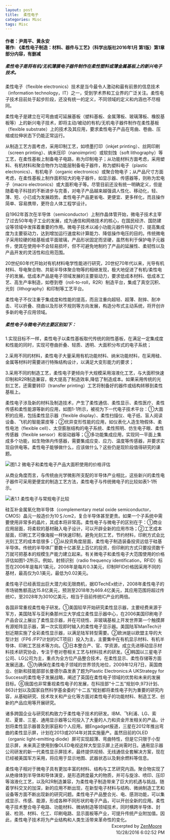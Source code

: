 ```yaml
---
layout: post
title:  柔性电子
categories: Misc
tags: Misc
---
```


#### 作者：尹周平、黄永安<br> 著作: 《柔性电子制造：材料、器件与工艺》（科学出版社2016年1月 第1版）第1章部分内容，有删减

##### 柔性电子是将有机/无机薄膜电子器件制作在柔性塑料或薄金属基板上的新兴电子技术。
柔性电子（flexible electronics）技术是当今最令人激动和最有前景的信息技术（information technology，IT）之一，受到学术界和工业界的广泛关注。柔性电子技术目前处于起步阶段，还没有统一的定义，不同领域的定义和内涵也不尽相同。

柔性电子是建立在可弯曲或可延展基板（塑料基板、金属薄板、玻璃薄板、橡胶基板等）上的新兴电子技术，即将主动/被动的有机/无机电子器件制作在柔性基板（flexible substrate）上的技术及其应用，要求柔性电子产品在弯曲、卷曲、压缩或拉伸状态下仍能正常运行。

从制造工艺方面考虑，采用印制工艺，如喷墨打印（inkjet printing）、丝网印刷（screen printing）、纳米压印（nanoimprint）或软刻蚀（soft lithography）等工艺，在柔性基板上制备电子电路，称为印制电子；从功能材料方面考虑，采用塑料、有机材料和聚合物作为功能层制备电子器件，称为塑料电子（plastic electronics）、有机电子（organic electronics）或聚合物电子；从产品尺寸方面考虑，在柔性基板上制作面积较大的电子器件，如显示器、传感器等，则称为宏电子（macro electronics）或大面积电子等。尽管目前还没有统一明确定义，但是随着电子科技的不断进步与完善，对电子产品越来越强调人性化、移动化，轻、薄、短、小已成为发展趋势。柔性电子产品更省电、更便宜、更多样化，而且操作简单、容易携带，更符合人体工程学设计。

自1962年首次在半导体（semiconductor）上制作晶体管开始，微电子技术主宰了过去50年电子工业的发展，成为通信和网络技术的核心，在国民经济、国防建设等领域中发挥着重要的作用。微电子技术以减小功能元器件特征尺寸、提高集成度为主要驱动力，达到增加运行速度和计算能力、降低操作电压的目的。传统微电子采用较硬的硅基板或平面玻璃，产品形状固定而坚硬，虽然有利于保护电子元器件，使其在使用中不会轻易损坏，但不可避免地制约了产品的延展性、柔韧性以及产品开发的灵活性和应用范围。

20世纪60年代开始对有机材料电学性能进行研究，20世纪70年代以来，光导有机材料、导电聚合物、共轭半导体聚合物等的相继发现，极大地促进了有机/柔性电子的发展。低成本产品是电子领域发展的主要驱动力，要求低成本材料、低成本工艺、高生产率制造，如卷到卷（roll-to-roll，R2R）制造平台，集成了真空沉积、光刻（lithography）和印制等工艺平台。

柔性电子不仅注重于集成度和性能的提高，而且注重向超轻、超薄、耐摔、耐冲击、可以折叠、挠曲以及形状不规则等方向发展，构造分布式主动系统，将开创许多新的电子应用领域。

##### 柔性电子与微电子的主要区别如下：

1.实现目标不一样，柔性电子以柔性基板取代传统的刚性基板，在满足一定集成度和性能的同时，实现可卷曲折叠、轻质、透明、大面积分布式的电子系统；

2.采用不同的材料，柔性电子大量采用有机功能材料、纳米功能材料，在采用硅、金属等材料时需要进行特殊结构设计，以满足大变形能力的要求；

3.采用不同的制造工艺，柔性电子更倾向于大规模采用溶液化工艺，与大面积快速印制和R2R制造兼容，极大提高了制造效率,降低了制造成本。如果采用传统的光刻工艺，还需要转印（transfer printing）工艺将制备好的器件或结构转移到柔性基板上。

柔性电子涉及新的材料及制造技术，产生了柔性通信、柔性显示、柔性医疗、柔性传感和柔性能源等新的应用，如图1-1所示，被视为下一代电子技术平台：①大面积的应用，包括柔性显示器（flexible display）、柔性扫描仪、电子纸、盲人阅读设备、飞机的智能蒙皮等；②优异变形性能的应用，如仪表化人造生物假体、柔性电池（flexible cell）、太空膨胀结构的电子系统、柔性照明、仿生电子眼、柔性传感器（flexible sensor）和驱动器等；③多功能集成应用，实现同一平面上集成多个功能，如生物体内传感器，需要集成应变、应力、温度等传感器，并要求实现自供电等。柔性电子能够做什么，应该做什么？这些仍是现阶段值得研究的课题。

![图1.2 微电子和柔性电子产品大面积使用的价格评估](http://image.sciencenet.cn/album/201604/06/084611perdpnasruerbp8e.jpg "图1.2 微电子和柔性电子产品大面积使用的价格评估")

从商业角度而言，与传统由光学微影所支配的半导体产业相比，这些新兴的柔性电子器件可采用更便宜的制造工艺方法，柔性电子与传统微电子的比较如表1-1所示。

![表1.1 柔性电子与常规电子比较](http://image.sciencenet.cn/album/201604/06/084635er83sshsdg3l3o3j.jpg "表1.1 柔性电子与常规电子比较")

硅互补金属氧化物半导体（complementary metal oxide semiconductor，CMOS）晶元一般造价为10＄/cm2，复合半导体甚至更贵。如果一个子系统中需要使用非常多的晶片，其成本将非常高。柔性电子与微电子的区别在于：①商业应用层面，将柔软的基材融入电子设计，可以开辟全新的应用市场；②工艺成本层面，印刷工艺可像海报一样快速印制，避免光刻工艺，节约材料，印刷方式会比光刻工艺的成本低很多；③从投资角度层面，柔性电子制造装备投资远低于硅基半导体。传统的半导体厂要数十亿甚至上百亿的投资，但印刷的方式只要投资数千万就可把基本的规模生产能力建立起来。有关微电子和柔性电子大范围使用的价格评估如图1-2所示。例如，射频识别（radio frequency identification，RFID）标签在2006年是每片1美元，2008年是每片0.3美元，印制RFID价格因采用不同的基材，最高仅为0.1美元，最低为0.02美元。

柔性电子已经表现出巨大潜力和无限商机，据IDTechEx统计，2008年柔性电子的市场销售额高达15.8亿美元，预测至2018年为469.4亿美元，其应用范围将超过传统IC，至2028年为3010亿美元，相当于目前传统IC产业的两倍。

各国非常重视柔性电子研发。①美国较早开始研究柔性显示器，主要经费来源于军方，美国陆军与亚利桑那州立大学成立柔性显示器中心，在2006美国印刷电子产品会议上展出了柔性显示器，并在可绕性、非玻璃基板上开发世界第一个触摸屏有源矩阵显示器，第一次实现即时输入的柔性电子显示器。美国陆军ManTech计划近期实施了全彩柔性显示器，以满足陆军转型需要。②欧洲是以欧盟主导的大型计划（FP6 /FP7计划的ICT项目）投入为主，主要集中在有机显示材料、有机半导体、印刷工艺技术等方向。③日本整合产、官、学资源，成立先进移动显示材料技术研究协会，专注于卷对卷相关工艺与材料技术的研发。④韩国以三星电子公司、LG公司为主，重点为全方位产品整合技术，在柔性显示、柔性存储等方面发展迅速。⑤为确保在柔性电子领域的世界领先地位，2009年12月7日，英国商业、创新和技能部部长曼德尔森发表了题为Plastic Electronics:A UKStrategy for Success的柔性电子发展战略，阐述了英国在柔性电子领域的优势和未来的发展目标。⑥我国也非常重视柔性电子的发展，在科技部“十二五”规划中,973计划、863计划以及国家自然科学基金委的“十二五”规划都将柔性电子列为重要的研究内容，从基础研究、技术攻关和产业化等方面对柔性电子的功能材料、制造工艺、创新的产品应用等开展研究。

诸多跨国企业与研究机构致力于柔性电子技术的研发。IBM、飞利浦、LG、索尼、夏普、三星、通用显示器等公司投入了大量的人力和资金开发相关的产品，计划将柔性显示器普及到家庭和个人应用。据Engadget报道，三星在2012年推出弯曲的柔性显示屏，计划在2013或2014年对其实施量产。虽然目前的OLED（organic light-emitting diode）屏可实现超薄、弯曲特性，但是它只限于小型显示屏，未来真正使用到像OLED电视这样大型显示屏上还尚需时日。通用显示器公司研发的新一代柔性显示屏技术，最终提供视频、无线通信全套解决方案，现在已经被美国军方采用，将应用于显示地图、武器状态以及剩余燃料等信息。

柔性电子相对于微电子具有更加丰富的材料、结构与工艺研究内涵。聚合物实现了从绝缘体到半导体和导体演变，是形态跨度最大的物质，并可与旋涂、喷印、压印等溶液化工艺，以及R2R制造兼容，为柔性电子制造带来了巨大的机遇与挑战。随着学科交叉的加深，新的应用不断出现，在新型电子材料与结构、微纳制造工艺和设备等方面不断出现新的研究问题。柔性电子产品整合光、电、感测功能，可以集成显示、传感、能源，形成各种不同形状的电子产品，可以开创全新的应用。柔性电子技术整合电子电路、功能材料、微纳制造等领域技术，同时横跨半导体、封装、检测、材料、化工、印刷电路、显示面板等产业，可提升传统产业附加值。因此，柔性电子技术将为产业结构和人类生活带来革命性的变化。
 　　　　　　　　　　　　　　　　　　　　　　　　Excerpted by [ZenMoore](https://github.com/ZenMoore "Github")<br>
　　　　　　　　　　　　　　　　　　　　　　　　　10/28/2016 6:02:52 PM 
